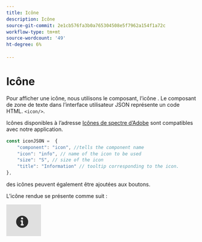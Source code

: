 ```yaml
---
title: Icône
description: Icône
source-git-commit: 2e1cb576fa3b0a765304508e5f7962a154f1a72c
workflow-type: tm+mt
source-wordcount: '49'
ht-degree: 6%

---
```


# Icône

Pour afficher une icône, nous utilisons le composant, l’icône .
Le composant de zone de texte dans l’interface utilisateur JSON représente un code HTML. `<icon/>`.

Icônes disponibles à l’adresse [Icônes de spectre d’Adobe](https://spectrum.adobe.com/page/icons/) sont compatibles avec notre application.

```js title="icon.js"
const iconJSON =  {
    "component": "icon", //tells the component name
    "icon": "info", // name of the icon to be used
    "size": "S", // size of the icon
    "title": "Information" // tooltip corresponding to the icon.
},
```

des icônes peuvent également être ajoutées aux boutons.

L’icône rendue se présente comme suit :

![icon](./imgs/info_icon.png "Icône")
